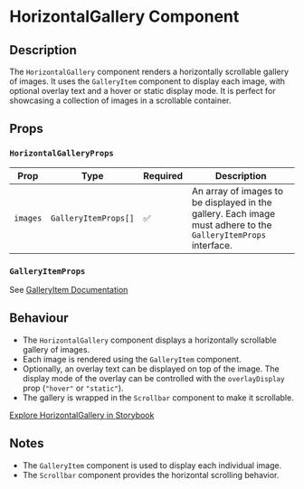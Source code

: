# HorizontalGallery Component

## Description

The `HorizontalGallery` component renders a horizontally scrollable gallery of images. It uses the `GalleryItem` component to display each image, with optional overlay text and a hover or static display mode. It is perfect for showcasing a collection of images in a scrollable container.

## Props

### `HorizontalGalleryProps`

| Prop    | Type                     | Required | Description                                                              |
|---------|--------------------------|---------|--------------------------------------------------------------------------|
| `images` | `GalleryItemProps[]` | ✅       | An array of images to be displayed in the gallery. Each image must adhere to the `GalleryItemProps` interface. |

### `GalleryItemProps`

See [GalleryItem Documentation](/docs/GalleryItem.md)

## Behaviour

- The `HorizontalGallery` component displays a horizontally scrollable gallery of images.
- Each image is rendered using the `GalleryItem` component.
- Optionally, an overlay text can be displayed on top of the image. The display mode of the overlay can be controlled with the `overlayDisplay` prop (`"hover"` or `"static"`).
- The gallery is wrapped in the `Scrollbar` component to make it scrollable.

[Explore HorizontalGallery in Storybook](http://localhost:6006/?path=/story/library-galleries-horizontalgallery--default&globals=viewport:largeMobile)

## Notes

- The `GalleryItem` component is used to display each individual image.
- The `Scrollbar` component provides the horizontal scrolling behavior.


